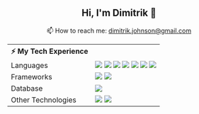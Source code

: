 <h2 align="center"> Hi, I'm Dimitrik 👋 </h2>
<p align="center">📫 How to reach me: <a href="mailto:dimitrik.johnson@gmail.com">dimitrik.johnson@gmail.com</a>
<table>
  <tr>
    <th>⚡ My Tech Experience </th>
    <th></th>
  </tr>
  <tr>
    <td>Languages</td>
    <td>
      <img src="https://img.shields.io/badge/-HTML5-%23E44D27?&style=for-the-badge&logo=html5&logoColor=ffffff">
      <img src="https://img.shields.io/badge/-CSS3-%231572B6?&style=for-the-badge&logo=css3">
      <img src="https://img.shields.io/badge/javascript%20-%23323330.svg?&style=for-the-badge&logo=javascript&logoColor=%23F7DF1E">
      <img src="https://img.shields.io/badge/python-3670A0?style=for-the-badge&logo=python&logoColor=ffdd54">
      <img src="https://img.shields.io/badge/-Java-%23E44D27?&style=for-the-badge&logo=java&logoColor=ffffff">
      <img src="https://img.shields.io/badge/php-%23777BB4.svg?&style=for-the-badge&logo=php&logoColor=white">
      <img src="https://img.shields.io/badge/swift-F54A2A?style=for-the-badge&logo=swift&logoColor=white">
    </td>
  </tr>
  <tr>
    <td>Frameworks</td>
    <td>
      <img src="https://img.shields.io/badge/vuejs-%2335495e.svg?style=for-the-badge&logo=vuedotjs&logoColor=%234FC08D">
      <img src="https://img.shields.io/badge/bootstrap%20-%23563D7C.svg?&style=for-the-badge&logo=bootstrap&logoColor=white">
    </td>
  </tr>
  <tr>
    <td>Database</td>
    <td>
      <img src="https://img.shields.io/badge/-MySQL-4479A1?&style=for-the-badge&logo=mysql&logoColor=ffffff">
    </td>
  </tr>
  <tr>
    <td>Other Technologies</td>
    <td>
      <img src="https://img.shields.io/badge/-VS_Code-007ACC?&style=for-the-badge&logo=visual-studio-code&logoColor=ffffff">
      <img src="https://img.shields.io/badge/-Postman-%23FF6F00.svg?&style=for-the-badge&logo=postman&logoColor=ffffff">
    </td>
  </tr>
</table>
<!--
**dimitrikjohnson/dimitrikjohnson** is a ✨ _special_ ✨ repository because its `README.md` (this file) appears on your GitHub profile.

Here are some ideas to get you started:

- 🔭 I’m currently working on ...
- 🌱 I’m currently learning ...
- 👯 I’m looking to collaborate on ...
- 🤔 I’m looking for help with ...
- 💬 Ask me about ...
- 📫 How to reach me: ...
- 😄 Pronouns: ...
- ⚡ Fun fact: ...
-->

<a href="https://github.com/DeltaGMU/PCA-Employees">
  <img src="https://github-readme-stats.vercel.app/api/pin/?username=DeltaGMU&repo=PCA-Employees&theme=tokyonight" />
</a>
